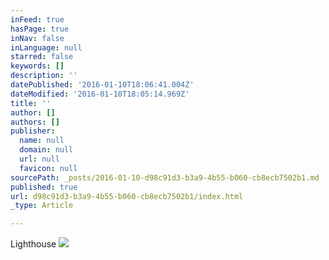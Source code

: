 ```yaml
---
inFeed: true
hasPage: true
inNav: false
inLanguage: null
starred: false
keywords: []
description: ''
datePublished: '2016-01-10T18:06:41.004Z'
dateModified: '2016-01-10T18:05:14.969Z'
title: ''
author: []
authors: []
publisher:
  name: null
  domain: null
  url: null
  favicon: null
sourcePath: _posts/2016-01-10-d98c91d3-b3a9-4b55-b060-cb8ecb7502b1.md
published: true
url: d98c91d3-b3a9-4b55-b060-cb8ecb7502b1/index.html
_type: Article

---
```

Lighthouse
![](https://the-grid-user-content.s3-us-west-2.amazonaws.com/92f45fc4-0507-4c44-93cf-9c172c56f33a.jpg)